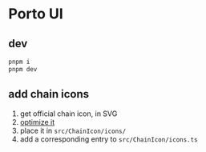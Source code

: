 # Porto UI

## dev

```sh
pnpm i
pnpm dev
```

## add chain icons

1. get official chain icon, in SVG
2. [optimize it](https://jakearchibald.github.io/svgomg/)
3. place it in `src/ChainIcon/icons/`
4. add a corresponding entry to `src/ChainIcon/icons.ts`
